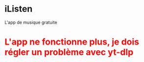 # iListen

L'app de musique gratuite

<h1 style="color: red">L'app ne fonctionne plus, je dois régler un problème avec yt-dlp</h1>
